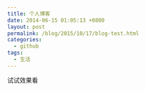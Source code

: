 ```yaml
---
title: 个人博客
date: 2014-06-15 01:05:13 +0800
layout: post
permalink: /blog/2015/10/17/blog-test.html
categories:
  - github
tags:
  - 生活
---
```

试试效果看